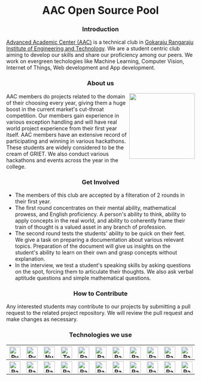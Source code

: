 <h1 align="center">AAC Open Source Pool</h1>

<h3 align="center">Introduction</h3>
<a href="https://www.aacgriet.com/"> Advanced Academic Center (AAC)</a> is a technical club in <a href="https://www.griet.ac.in/"> Gokaraju Rangaraju Institute of Engineering and Technology</a>. We are a student centric club aiming to develop our skills and share our proficiency among our peers. We work on evergreen techologies like Machine Learning, Computer Vision, Internet of Things, Web development and App development.

<h3 align="center">About us</h3>
<p align="left">
  <img src="https://i.imgur.com/sQ4yLfw.png" align="right" width="175px" height="175px">
AAC members do projects related to the domain of their choosing every year, giving them a huge boost in the current market's cut-throat competition. Our members gain experience in various exception handling and will have real world project experience from their first year itself. AAC members have an extensive record of participating and winning in various hackathons. These students are widely considered to be the cream of GRIET. We also conduct various hackathons and events across the year in the college. 
</p>

<h3 align="center">Get Involved</h3>
<ul>
  <li>The members of this club are accepted by a filteration of 2 rounds in their first year.</li>
  <li>The first round concentrates on their mental ability, mathematical prowess, and English proficiency. A person's ability to think, ability to apply concepts in the real world, and ability to coherently frame their train of thought is a valued asset in any branch of profession.</li>
  <li>The second round tests the students' ability to be quick on their feet. We give a task on preparing a documentation about various relevant topics. Preparation of the document will give us insights on the student's ability to learn on their own and grasp concepts without explanation.</li>
  <li>In the interview, we test a student's speaking skills by asking questions on the spot, forcing them to articulate their thoughts. We also ask verbal aptitude questions and simple mathematical questions.</li>
</ul>

<h3 align="center">How to Contribute</h3>
Any interested students may contribute to our projects by submitting a pull request to the related project repository. We will review the pull request and make changes as necessary. 
<h3 align="center">Technologies we use</h3>

<table align="center"> 
<tr> 
  <th><img src="https://upload.wikimedia.org/wikipedia/commons/thumb/c/c3/Python-logo-notext.svg/1869px-Python-logo-notext.svg.png" alt="Python" width="30px" height="30px"></th>
   <th><img src="https://upload.wikimedia.org/wikipedia/commons/thumb/1/1d/PyCharm_Icon.svg/2048px-PyCharm_Icon.svg.png" alt="Pycharm" width="30px" height="30px" ></th>
   <th><img src="https://user-images.githubusercontent.com/50221806/86498201-a8bd8680-bd39-11ea-9d08-66b610a8dc01.png" alt="Numpy" width="30px" height="30px" ></th>
   <th><img src="https://upload.wikimedia.org/wikipedia/commons/thumb/2/2d/Tensorflow_logo.svg/1915px-Tensorflow_logo.svg.png" alt="Tensorflow" width="30px" height="30px" ></th>
  <th>
    <img src="https://seeklogo.com/images/P/pandas-logo-776F6D45BB-seeklogo.com.png" alt="Pandas" width="30px" height="30px" >
  </th>
  <th> <img src="https://upload.wikimedia.org/wikipedia/commons/8/87/Arduino_Logo.svg" alt="Pandas" width="30px" height="30px" > </th>
   <th> <img src="https://avatars.githubusercontent.com/u/64278475?s=280&v=4" alt="Pandas" width="30px" height="30px" > </th>
   <th> <img src="https://play-lh.googleusercontent.com/DfEB91KZs7JrOIIufWJHJvZJx7bccODKCDjFD1FH4uS7jPZ2sLl-y-3K27u-GMjydg" alt="Pandas" width="30px" height="30px" > </th>
   <th> <img src="https://dart.dev/assets/shared/dart-logo-for-shares.png?2" alt="Pandas" width="30px" height="30px" > </th>
    <th> <img src="https://w7.pngwing.com/pngs/348/885/png-transparent-flutter-dev-illustration.png" alt="Pandas" width="30px" height="30px" > </th>
    <th> <img src="https://brandslogos.com/wp-content/uploads/images/large/java-logo-1.png" alt="Pandas" width="30px" height="30px" ></th>
    <th> <img src="https://cdn.filestackcontent.com/Lv9BugFSQAutCO785fFa" alt="Pandas" width="30px" height="30px" ></th>
    <th> <img src="https://toppng.com/uploads/preview/react-native-svg-transformer-allows-you-import-svg-aperture-science-innovators-logo-11562851994zqcpwozsvy.png" alt="Pandas" width="30px" height="30px" ></th>
    <th><img src="https://upload.wikimedia.org/wikipedia/commons/thumb/0/01/Created_with_Matplotlib-logo.svg/2048px-Created_with_Matplotlib-logo.svg.png" alt="Python" width="30px" height="30px"></th>

</tr>


<tr>

  <th> <img src="https://w7.pngwing.com/pngs/246/288/png-transparent-firebase-hd-logo.png" alt="Pandas" width="30px" height="30px" ></th>
  <th> <img src="https://w7.pngwing.com/pngs/1005/511/png-transparent-web-development-html-logo-world-wide-web-consortium-create-html-signature-angle-text-rectangle-thumbnail.png" alt="Pandas" width="30px" height="30px" ></th>
  <th> <img src="https://brandslogos.com/wp-content/uploads/images/large/css-logo.png" alt="Pandas" width="30px" height="30px" ></th>
  <th> <img src="https://w1.pngwing.com/pngs/136/126/png-transparent-javascript-logo-angularjs-nodejs-computer-programming-web-development-computer-software-jquery-yellow.png" alt="Pandas" width="30px" height="30px" ></th>
  <th> <img src="https://w7.pngwing.com/pngs/628/224/png-transparent-bootstrap-plain-wordmark-logo-icon.png" alt="Pandas" width="30px" height="30px" ></th>
  <th> <img src="https://w7.pngwing.com/pngs/1014/365/png-transparent-angular-js-full-logo-tech-companies.png" alt="Pandas" width="30px" height="30px" ></th>
  <th> <img src="https://images.ctfassets.net/23aumh6u8s0i/c04wENP3FnbevwdWzrePs/1e2739fa6d0aa5192cf89599e009da4e/nextjs" alt="Pandas" width="30px" height="30px" ></th>
  <th><img src="https://w7.pngwing.com/pngs/956/695/png-transparent-mongodb-original-wordmark-logo-icon-thumbnail.png" alt="Pandas" width="30px" height="30px" > </th>
  <th> <img src="https://w7.pngwing.com/pngs/648/190/png-transparent-figma-logo-tech-companies-thumbnail.png" alt="Pandas" width="30px" height="30px" ></th>
  <th> <img src="https://upload.wikimedia.org/wikipedia/commons/thumb/2/27/PHP-logo.svg/2560px-PHP-logo.svg.png" alt="Pandas" width="30px" height="30px" ></th>
  <th> <img src="https://www.topsqill.com/Upload/Course/637498279774051823.png" alt="Pandas" width="30px" height="30px" ></th>
  <th> <img src="https://github.com/opencv/opencv/wiki/logo/OpenCV_logo_no_text.png" alt="Pandas" width="30px" height="30px" ></th>
  <th> <img src="https://user-images.githubusercontent.com/50221806/86498201-a8bd8680-bd39-11ea-9d08-66b610a8dc01.png" alt="Pandas" width="30px" height="30px" ></th>
  <th> <img src="https://mediapipe.dev/demo/holistic_remote/logo_white.png" alt="Pandas" width="30px" height="30px" ></th>
  
  
</tr>
  

  



</table>








